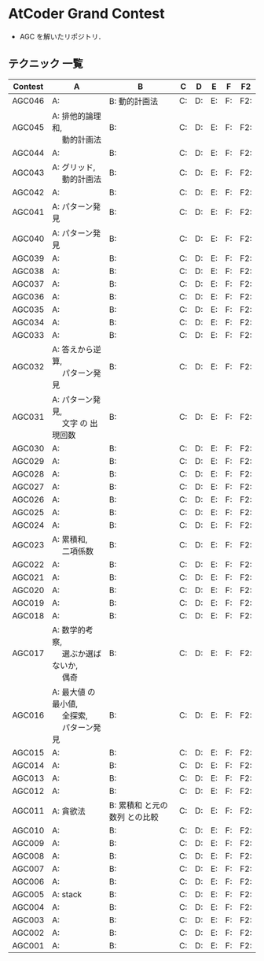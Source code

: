 # AtCoder Grand Contest
- AGC を解いたリポジトリ．

## テクニック 一覧

| Contest | A                                                     | B                              | C  | D  | E  | F  | F2  |
|---------|-------------------------------------------------------|--------------------------------|----|----|----|----|-----|
| AGC046  | A:                                                    | B: 動的計画法                  | C: | D: | E: | F: | F2: |
| AGC045  | A: 排他的論理和,<br>　 動的計画法                     | B:                             | C: | D: | E: | F: | F2: |
| AGC044  | A:                                                    | B:                             | C: | D: | E: | F: | F2: |
| AGC043  | A: グリッド,<br>　 動的計画法                         | B:                             | C: | D: | E: | F: | F2: |
| AGC042  | A:                                                    | B:                             | C: | D: | E: | F: | F2: |
| AGC041  | A: パターン発見                                       | B:                             | C: | D: | E: | F: | F2: |
| AGC040  | A: パターン発見                                       | B:                             | C: | D: | E: | F: | F2: |
| AGC039  | A:                                                    | B:                             | C: | D: | E: | F: | F2: |
| AGC038  | A:                                                    | B:                             | C: | D: | E: | F: | F2: |
| AGC037  | A:                                                    | B:                             | C: | D: | E: | F: | F2: |
| AGC036  | A:                                                    | B:                             | C: | D: | E: | F: | F2: |
| AGC035  | A:                                                    | B:                             | C: | D: | E: | F: | F2: |
| AGC034  | A:                                                    | B:                             | C: | D: | E: | F: | F2: |
| AGC033  | A:                                                    | B:                             | C: | D: | E: | F: | F2: |
| AGC032  | A: 答えから逆算,<br>　 パターン発見                   | B:                             | C: | D: | E: | F: | F2: |
| AGC031  | A: パターン発見,<br>　 文字 の 出現回数               | B:                             | C: | D: | E: | F: | F2: |
| AGC030  | A:                                                    | B:                             | C: | D: | E: | F: | F2: |
| AGC029  | A:                                                    | B:                             | C: | D: | E: | F: | F2: |
| AGC028  | A:                                                    | B:                             | C: | D: | E: | F: | F2: |
| AGC027  | A:                                                    | B:                             | C: | D: | E: | F: | F2: |
| AGC026  | A:                                                    | B:                             | C: | D: | E: | F: | F2: |
| AGC025  | A:                                                    | B:                             | C: | D: | E: | F: | F2: |
| AGC024  | A:                                                    | B:                             | C: | D: | E: | F: | F2: |
| AGC023  | A: 累積和,<br>　 二項係数                             | B:                             | C: | D: | E: | F: | F2: |
| AGC022  | A:                                                    | B:                             | C: | D: | E: | F: | F2: |
| AGC021  | A:                                                    | B:                             | C: | D: | E: | F: | F2: |
| AGC020  | A:                                                    | B:                             | C: | D: | E: | F: | F2: |
| AGC019  | A:                                                    | B:                             | C: | D: | E: | F: | F2: |
| AGC018  | A:                                                    | B:                             | C: | D: | E: | F: | F2: |
| AGC017  | A: 数学的考察,<br>　 選ぶか選ばないか,<br>　 偶奇     | B:                             | C: | D: | E: | F: | F2: |
| AGC016  | A: 最大値 の 最小値,<br>　 全探索,<br>　 パターン発見 | B:                             | C: | D: | E: | F: | F2: |
| AGC015  | A:                                                    | B:                             | C: | D: | E: | F: | F2: |
| AGC014  | A:                                                    | B:                             | C: | D: | E: | F: | F2: |
| AGC013  | A:                                                    | B:                             | C: | D: | E: | F: | F2: |
| AGC012  | A:                                                    | B:                             | C: | D: | E: | F: | F2: |
| AGC011  | A: 貪欲法                                             | B: 累積和 と元の 数列 との比較 | C: | D: | E: | F: | F2: |
| AGC010  | A:                                                    | B:                             | C: | D: | E: | F: | F2: |
| AGC009  | A:                                                    | B:                             | C: | D: | E: | F: | F2: |
| AGC008  | A:                                                    | B:                             | C: | D: | E: | F: | F2: |
| AGC007  | A:                                                    | B:                             | C: | D: | E: | F: | F2: |
| AGC006  | A:                                                    | B:                             | C: | D: | E: | F: | F2: |
| AGC005  | A: stack                                              | B:                             | C: | D: | E: | F: | F2: |
| AGC004  | A:                                                    | B:                             | C: | D: | E: | F: | F2: |
| AGC003  | A:                                                    | B:                             | C: | D: | E: | F: | F2: |
| AGC002  | A:                                                    | B:                             | C: | D: | E: | F: | F2: |
| AGC001  | A:                                                    | B:                             | C: | D: | E: | F: | F2: |
